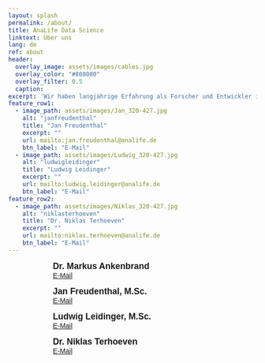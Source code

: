 ```yaml
---
layout: splash
permalink: /about/
title: AnaLife Data Science
linktext: Über uns
lang: de
ref: about
header:
  overlay_image: assets/images/cables.jpg	
  overlay_color: "#808080"
  overlay_filter: 0.5 
  caption: 
excerpt: 'Wir haben langjährige Erfahrung als Forscher und Entwickler im Bereich der Bioinformatik. Als Biologen sind wir es gewohnt, komplexe Systeme wissenschaftlich rigoros zu untersuchen. Als Informatiker haben wir das Know-How, um Datensätze jeder Größe mit modernsten Methoden und Technologien zu analysieren.'
feature_row1:
  - image_path: assets/images/Jan_320-427.jpg
    alt: "janfreudenthal"
    title: "Jan Freudenthal"
    excerpt: ""
    url: mailto:jan.freudenthal@analife.de
    btn_label: "E-Mail"
  - image_path: assets/images/Ludwig_320-427.jpg
    alt: "ludwigleidinger"
    title: "Ludwig Leidinger"
    excerpt: ""
    url: mailto:ludwig.leidinger@analife.de
    btn_label: "E-Mail"
feature_row2:
  - image_path: assets/images/Niklas_320-427.jpg
    alt: "niklasterhoeven"
    title: "Dr. Niklas Terhoeven"
    excerpt: ""
    url: mailto:niklas.terhoeven@analife.de
    btn_label: "E-Mail"
---
```


<!--
{% include feature_row id="feature_row1" %}
{% include feature_row id="feature_row2" %}
-->


<div style="margin: auto; width: 80%">
<figure style="width: 220px" class="align-left">
  <img src="{{ site.url }}{{ site.baseurl }}/assets/images/Markus_320-427.jpg" alt="">
  <figcaption style="font-family: 'Fira Sans',sans-serif"><b style="font-size: 1.25em">Dr. Markus Ankenbrand</b><br /><a href="mailto:markus.ankenbrand@analife.de" style="font-size: 1em">E-Mail</a></figcaption>
</figure>
<figure style="width: 220px" class="align-left">
  <img src="{{ site.url }}{{ site.baseurl }}/assets/images/Jan_320-427.jpg" alt="">
  <figcaption style="font-family: 'Fira Sans',sans-serif"><b style="font-size: 1.25em">Jan Freudenthal, M.Sc.</b><br /><a href="mailto:jan.freudenthal@analife.de" style="font-size: 1em">E-Mail</a></figcaption>
</figure>
<figure style="width: 220px" class="align-left">
  <img src="{{ site.url }}{{ site.baseurl }}/assets/images/Ludwig_320-427.jpg" alt="">
  <figcaption style="font-family: 'Fira Sans',sans-serif"><b style="font-size: 1.25em">Ludwig Leidinger, M.Sc.</b><br /><a href="mailto:ludwig.leidinger@analife.de" style="font-size: 1em">E-Mail</a></figcaption>
</figure>
<figure style="width: 220px" class="align-left">
  <img src="{{ site.url }}{{ site.baseurl }}/assets/images/Niklas_320-427.jpg" alt="">
  <figcaption style="font-family: 'Fira Sans',sans-serif"><b style="font-size: 1.25em">Dr. Niklas Terhoeven</b><br /><a href="mailto:niklas.terhoeven@analife.de" style="font-size: 1em">E-Mail</a></figcaption>
</figure>
</div>
